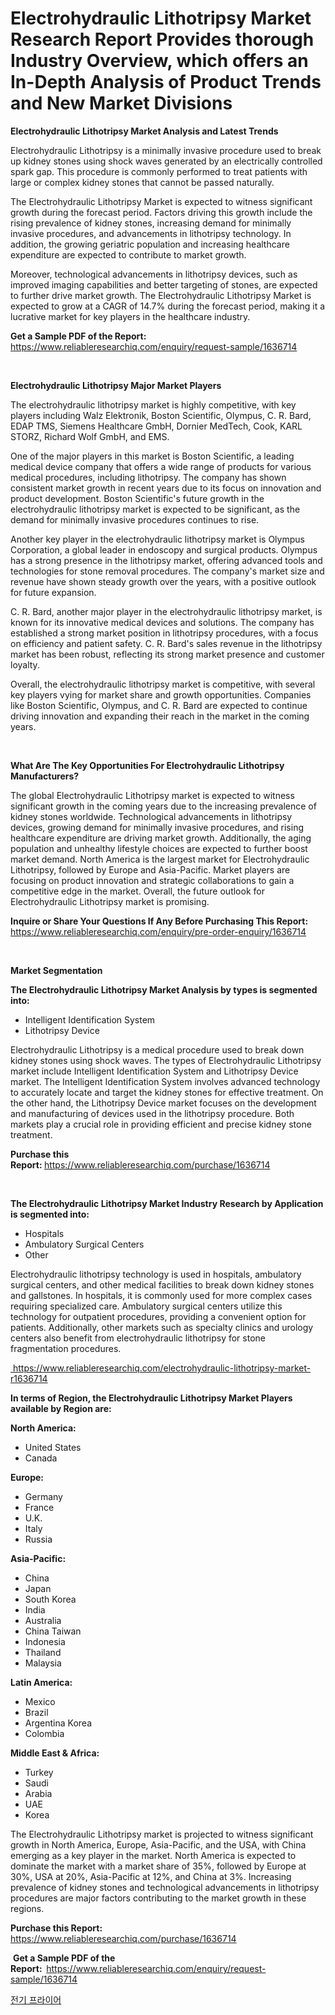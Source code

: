 <p><h1>Electrohydraulic Lithotripsy Market Research Report Provides thorough Industry Overview, which offers an In-Depth Analysis of Product Trends and New Market Divisions</h1></p><p><strong>Electrohydraulic Lithotripsy Market Analysis and Latest Trends</strong></p>
<p><p>Electrohydraulic Lithotripsy is a minimally invasive procedure used to break up kidney stones using shock waves generated by an electrically controlled spark gap. This procedure is commonly performed to treat patients with large or complex kidney stones that cannot be passed naturally.</p><p>The Electrohydraulic Lithotripsy Market is expected to witness significant growth during the forecast period. Factors driving this growth include the rising prevalence of kidney stones, increasing demand for minimally invasive procedures, and advancements in lithotripsy technology. In addition, the growing geriatric population and increasing healthcare expenditure are expected to contribute to market growth.</p><p>Moreover, technological advancements in lithotripsy devices, such as improved imaging capabilities and better targeting of stones, are expected to further drive market growth. The Electrohydraulic Lithotripsy Market is expected to grow at a CAGR of 14.7% during the forecast period, making it a lucrative market for key players in the healthcare industry.</p></p>
<p><strong>Get a Sample PDF of the Report:&nbsp;</strong> <a href="https://www.reliableresearchiq.com/enquiry/request-sample/1636714">https://www.reliableresearchiq.com/enquiry/request-sample/1636714</a></p>
<p>&nbsp;</p>
<p><strong>Electrohydraulic Lithotripsy Major Market Players</strong></p>
<p><p>The electrohydraulic lithotripsy market is highly competitive, with key players including Walz Elektronik, Boston Scientific, Olympus, C. R. Bard, EDAP TMS, Siemens Healthcare GmbH, Dornier MedTech, Cook, KARL STORZ, Richard Wolf GmbH, and EMS.</p><p>One of the major players in this market is Boston Scientific, a leading medical device company that offers a wide range of products for various medical procedures, including lithotripsy. The company has shown consistent market growth in recent years due to its focus on innovation and product development. Boston Scientific's future growth in the electrohydraulic lithotripsy market is expected to be significant, as the demand for minimally invasive procedures continues to rise.</p><p>Another key player in the electrohydraulic lithotripsy market is Olympus Corporation, a global leader in endoscopy and surgical products. Olympus has a strong presence in the lithotripsy market, offering advanced tools and technologies for stone removal procedures. The company's market size and revenue have shown steady growth over the years, with a positive outlook for future expansion.</p><p>C. R. Bard, another major player in the electrohydraulic lithotripsy market, is known for its innovative medical devices and solutions. The company has established a strong market position in lithotripsy procedures, with a focus on efficiency and patient safety. C. R. Bard's sales revenue in the lithotripsy market has been robust, reflecting its strong market presence and customer loyalty.</p><p>Overall, the electrohydraulic lithotripsy market is competitive, with several key players vying for market share and growth opportunities. Companies like Boston Scientific, Olympus, and C. R. Bard are expected to continue driving innovation and expanding their reach in the market in the coming years.</p></p>
<p>&nbsp;</p>
<p><strong>What Are The Key Opportunities For Electrohydraulic Lithotripsy Manufacturers?</strong></p>
<p><p>The global Electrohydraulic Lithotripsy market is expected to witness significant growth in the coming years due to the increasing prevalence of kidney stones worldwide. Technological advancements in lithotripsy devices, growing demand for minimally invasive procedures, and rising healthcare expenditure are driving market growth. Additionally, the aging population and unhealthy lifestyle choices are expected to further boost market demand. North America is the largest market for Electrohydraulic Lithotripsy, followed by Europe and Asia-Pacific. Market players are focusing on product innovation and strategic collaborations to gain a competitive edge in the market. Overall, the future outlook for Electrohydraulic Lithotripsy market is promising.</p></p>
<p><strong>Inquire or Share Your Questions If Any Before Purchasing This Report:</strong> <a href="https://www.reliableresearchiq.com/enquiry/pre-order-enquiry/1636714">https://www.reliableresearchiq.com/enquiry/pre-order-enquiry/1636714</a></p>
<p>&nbsp;</p>
<p><strong>Market Segmentation</strong></p>
<p><strong>The Electrohydraulic Lithotripsy Market Analysis by types is segmented into:</strong></p>
<p><ul><li>Intelligent Identification System</li><li>Lithotripsy Device</li></ul></p>
<p><p>Electrohydraulic Lithotripsy is a medical procedure used to break down kidney stones using shock waves. The types of Electrohydraulic Lithotripsy market include Intelligent Identification System and Lithotripsy Device market. The Intelligent Identification System involves advanced technology to accurately locate and target the kidney stones for effective treatment. On the other hand, the Lithotripsy Device market focuses on the development and manufacturing of devices used in the lithotripsy procedure. Both markets play a crucial role in providing efficient and precise kidney stone treatment.</p></p>
<p><strong>Purchase this Report:&nbsp;</strong><a href="https://www.reliableresearchiq.com/purchase/1636714">https://www.reliableresearchiq.com/purchase/1636714</a></p>
<p>&nbsp;</p>
<p><strong>The Electrohydraulic Lithotripsy Market Industry Research by Application is segmented into:</strong></p>
<p><ul><li>Hospitals</li><li>Ambulatory Surgical Centers</li><li>Other</li></ul></p>
<p><p>Electrohydraulic lithotripsy technology is used in hospitals, ambulatory surgical centers, and other medical facilities to break down kidney stones and gallstones. In hospitals, it is commonly used for more complex cases requiring specialized care. Ambulatory surgical centers utilize this technology for outpatient procedures, providing a convenient option for patients. Additionally, other markets such as specialty clinics and urology centers also benefit from electrohydraulic lithotripsy for stone fragmentation procedures.</p></p>
<p><a href="https://www.reliableresearchiq.com/electrohydraulic-lithotripsy-market-r1636714">&nbsp;https://www.reliableresearchiq.com/electrohydraulic-lithotripsy-market-r1636714</a></p>
<p><strong>In terms of Region, the Electrohydraulic Lithotripsy Market Players available by Region are:</strong></p>
<p>
    <p> <strong> North America: </strong>
        <ul>
            <li>United States</li>
            <li>Canada</li>
        </ul>
        </p> 
    <p> <strong> Europe: </strong>
        <ul>
            <li>Germany</li>
            <li>France</li>
            <li>U.K.</li>
            <li>Italy</li>
            <li>Russia</li>
        </ul>
        </p> 
    <p> <strong> Asia-Pacific: </strong>
        <ul>
            <li>China</li>
            <li>Japan</li>
            <li>South Korea</li>
            <li>India</li>
            <li>Australia</li>
            <li>China Taiwan</li>
            <li>Indonesia</li>
            <li>Thailand</li>
            <li>Malaysia</li>
        </ul>
        </p> 
    <p> <strong> Latin America: </strong>
        <ul>
            <li>Mexico</li>
            <li>Brazil</li>
            <li>Argentina Korea</li>
            <li>Colombia</li>
        </ul>
        </p> 
    <p> <strong> Middle East & Africa: </strong>
        <ul>
            <li>Turkey</li>
            <li>Saudi</li>
            <li>Arabia</li>
            <li>UAE</li>
            <li>Korea</li>
        </ul>
    </p>
    </p>
<p><p>The Electrohydraulic Lithotripsy market is projected to witness significant growth in North America, Europe, Asia-Pacific, and the USA, with China emerging as a key player in the market. North America is expected to dominate the market with a market share of 35%, followed by Europe at 30%, USA at 20%, Asia-Pacific at 12%, and China at 3%. Increasing prevalence of kidney stones and technological advancements in lithotripsy procedures are major factors contributing to the market growth in these regions.</p></p>
<p><strong>Purchase this Report: </strong><a href="https://www.reliableresearchiq.com/purchase/1636714">https://www.reliableresearchiq.com/purchase/1636714</a></p>
<p>&nbsp;<strong>Get a Sample PDF of the Report:&nbsp;&nbsp;</strong><a href="https://www.reliableresearchiq.com/enquiry/request-sample/1636714">https://www.reliableresearchiq.com/enquiry/request-sample/1636714</a></p>
<p><strong></strong></p>
<p><p><a href="https://github.com/vdhdwjyp90142/Market-Research-Report-List-3/blob/main/178619874634.md">전기 프라이어</a></p></p>